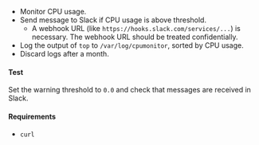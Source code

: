 * Monitor CPU usage.
* Send message to Slack if CPU usage is above threshold.
    * A webhook URL (like `https://hooks.slack.com/services/...`) is necessary. The webhook URL should be treated confidentially.
* Log the output of `top` to `/var/log/cpumonitor`, sorted by CPU usage.
* Discard logs after a month.

#### Test
Set the warning threshold to `0.0` and check that messages are received in Slack.

#### Requirements
* `curl`

